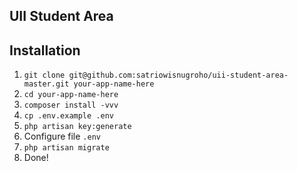 ## UII Student Area

## Installation
1. `git clone git@github.com:satriowisnugroho/uii-student-area-master.git your-app-name-here`
2. `cd your-app-name-here`
3. `composer install -vvv`
4. `cp .env.example .env`
5. `php artisan key:generate`
6. Configure file `.env`
7. `php artisan migrate`
8. Done!
